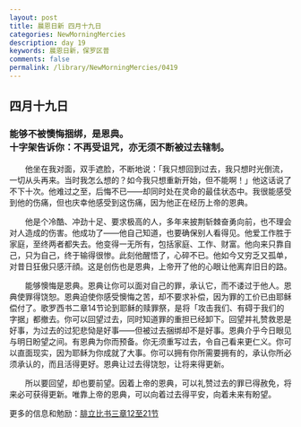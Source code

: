 ```yaml
---
layout: post
title: 晨恩日新 四月十九日
categories: NewMorningMercies
description: day 19
keywords: 晨恩日新，保罗区普
comments: false
permalink: /library/NewMorningMercies/0419
---
```


## 四月十九日

### 能够不被懊悔捆绑，是恩典。 <br> 十字架告诉你：不再受诅咒，亦无须不断被过去辖制。

&emsp;&emsp;他坐在我对面，双手遮脸，不断地说：「我只想回到过去，我只想时光倒流，一切从头再来。当时我怎么想的？如今我只想重新开始，但不能啊！」他这话说了不下十次。他难过之至，后悔不已——却同时处在灵命的最佳状态中。我很能感受到他的伤痛，但也庆幸他感受到这伤痛，因为他正在经历上帝的恩典。

&emsp;&emsp;他是个冷酷、冲劲十足、要求极高的人，多年来披荆斩棘奋勇向前，也不理会对人造成的伤害。他成功了——他自己知道，也要确保别人看得见。他爱工作胜于家庭，至终两者都失去。他变得一无所有，包括家庭、工作、财富。他向来只靠自己，只为自己，终于输得很惨。此刻他醒悟了，心碎不已。他如今又穷乏又孤单，对昔日狂傲只感汗顔。这是创伤也是恩典，上帝开了他的心眼让他离弃旧日的路。

&emsp;&emsp;能够懊悔是恩典。恩典让你可以面对自己的罪，承认它，而不诿过于他人。恩典使罪得饶恕。恩典迫使你感受懊悔之苦，却不要求补偿，因为罪的工价已由耶稣偿付了。歌罗西书二章14节论到耶稣的赎罪祭，是将「攻击我们、有碍于我们的字据」都撤去。你可以回望过去，同时知道罪的重担已经卸下。回望并礼赞救恩是好事，为过去的过犯悲恸是好事——但被过去捆绑却不是好事。恩典介乎今日眼见与明日盼望之间。有恩典为你而预备。你无须重写过去，令自己看来更仁义。你可以直面现实，因为耶稣为你成就了大事。你可以拥有你所需要拥有的，承认你所必须承认的，而且活得更好。恩典让过去得饶恕，让将来得更新。

&emsp;&emsp;所以要回望，却也要前望。因着上帝的恩典，可以礼赞过去的罪已得赦免，将来必可获得更新。唯靠上帝的恩典，可以向着过去得平安，向着未来有盼望。

更多的信息和勉励：[腓立比书三章12至21节]()